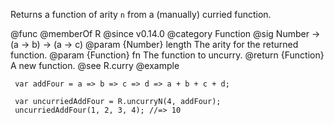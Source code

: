 Returns a function of arity `n` from a (manually) curried function.

@func
@memberOf R
@since v0.14.0
@category Function
@sig Number -> (a -> b) -> (a -> c)
@param {Number} length The arity for the returned function.
@param {Function} fn The function to uncurry.
@return {Function} A new function.
@see R.curry
@example

     var addFour = a => b => c => d => a + b + c + d;

     var uncurriedAddFour = R.uncurryN(4, addFour);
     uncurriedAddFour(1, 2, 3, 4); //=> 10
